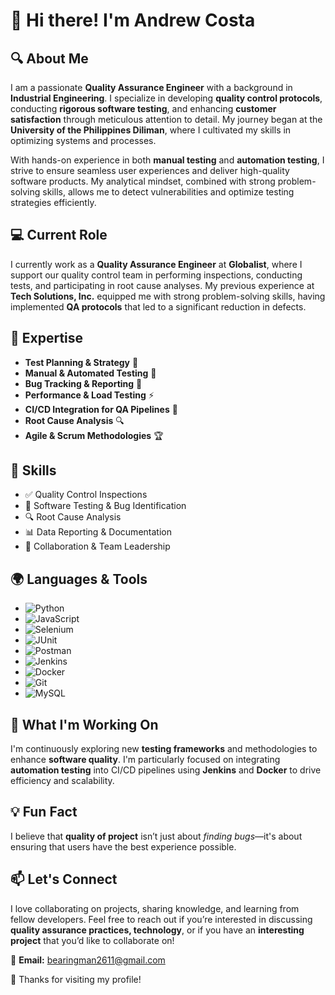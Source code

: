 # 👋 Hi there! I'm Andrew Costa

## 🔍 About Me
I am a passionate **Quality Assurance Engineer** with a background in **Industrial Engineering**. I specialize in developing **quality control protocols**, conducting **rigorous software testing**, and enhancing **customer satisfaction** through meticulous attention to detail. My journey began at the **University of the Philippines Diliman**, where I cultivated my skills in optimizing systems and processes.

With hands-on experience in both **manual testing** and **automation testing**, I strive to ensure seamless user experiences and deliver high-quality software products. My analytical mindset, combined with strong problem-solving skills, allows me to detect vulnerabilities and optimize testing strategies efficiently.

## 💻 Current Role
I currently work as a **Quality Assurance Engineer** at **Globalist**, where I support our quality control team in performing inspections, conducting tests, and participating in root cause analyses. My previous experience at **Tech Solutions, Inc.** equipped me with strong problem-solving skills, having implemented **QA protocols** that led to a significant reduction in defects.

## 🎯 Expertise
- **Test Planning & Strategy** 📝
- **Manual & Automated Testing** 🤖
- **Bug Tracking & Reporting** 🐛
- **Performance & Load Testing** ⚡
- **CI/CD Integration for QA Pipelines** 🚀
- **Root Cause Analysis** 🔍
- **Agile & Scrum Methodologies** 🏆

## 🔧 Skills
- ✅ Quality Control Inspections
- 🐞 Software Testing & Bug Identification
- 🔍 Root Cause Analysis
- 📊 Data Reporting & Documentation
- 🤝 Collaboration & Team Leadership

## 🌍 Languages & Tools
- ![Python](https://img.shields.io/badge/Python-3776AB?style=for-the-badge&logo=python&logoColor=white)
- ![JavaScript](https://img.shields.io/badge/JavaScript-F7DF1E?style=for-the-badge&logo=javascript&logoColor=black)
- ![Selenium](https://img.shields.io/badge/Selenium-43B02A?style=for-the-badge&logo=selenium&logoColor=white)
- ![JUnit](https://img.shields.io/badge/JUnit-25A162?style=for-the-badge&logo=junit5&logoColor=white)
- ![Postman](https://img.shields.io/badge/Postman-FF6C37?style=for-the-badge&logo=postman&logoColor=white)
- ![Jenkins](https://img.shields.io/badge/Jenkins-D24939?style=for-the-badge&logo=jenkins&logoColor=white)
- ![Docker](https://img.shields.io/badge/Docker-2496ED?style=for-the-badge&logo=docker&logoColor=white)
- ![Git](https://img.shields.io/badge/Git-F05032?style=for-the-badge&logo=git&logoColor=white)
- ![MySQL](https://img.shields.io/badge/MySQL-4479A1?style=for-the-badge&logo=mysql&logoColor=white)

## 🌱 What I'm Working On
I'm continuously exploring new **testing frameworks** and methodologies to enhance **software quality**. I'm particularly focused on integrating **automation testing** into CI/CD pipelines using **Jenkins** and **Docker** to drive efficiency and scalability.

## 💡 Fun Fact
I believe that **quality of project** isn’t just about *finding bugs*—it's about ensuring that users have the best experience possible.

## 📫 Let's Connect
I love collaborating on projects, sharing knowledge, and learning from fellow developers. Feel free to reach out if you’re interested in discussing **quality assurance practices, technology**, or if you have an **interesting project** that you’d like to collaborate on!

📧 **Email:** bearingman2611@gmail.com

🚀 Thanks for visiting my profile!
